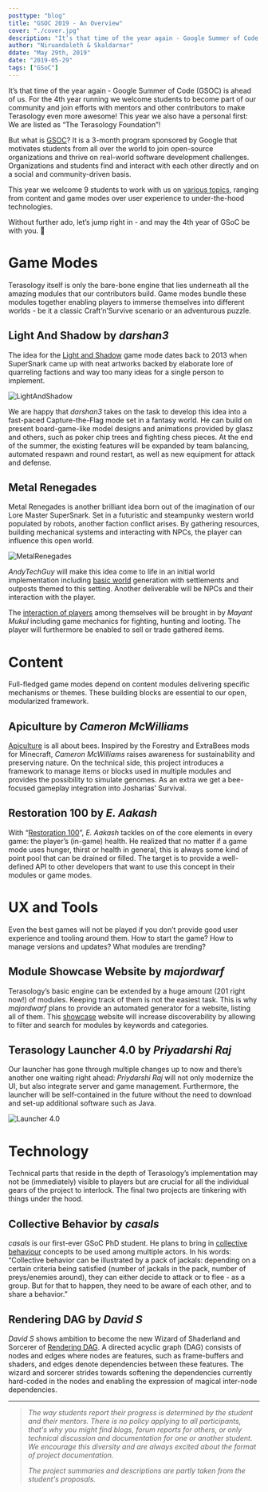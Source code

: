 ```yaml
---
posttype: "blog"
title: "GSOC 2019 - An Overview"
cover: "./cover.jpg"
description: "It’s that time of the year again - Google Summer of Code (GSOC) is ahead of us. For the 4th year running we welcome students to become part of our community and join efforts with mentors..."
author: "Niruandaleth & Skaldarnar"
ddate: "May 29th, 2019"
date: "2019-05-29"
tags: ["GSoC"]
---
```


It’s that time of the year again - Google Summer of Code (GSOC) is ahead of us.
For the 4th year running we welcome students to become part of our community and join efforts with mentors and other contributors to make Terasology even more awesome!
This year we also have a personal first: We are listed as “The Terasology Foundation”!

But what is [GSOC]?
It is a 3-month program sponsored by Google that motivates students from all over the world to join open-source organizations and thrive on real-world software development challenges.
Organizations and students find and interact with each other directly and on a social and community-driven basis.  

This year we welcome 9 students to work with us on [various topics](https://summerofcode.withgoogle.com/organizations/4777549354237952/), ranging from content and game modes over user experience to under-the-hood technologies.

Without further ado, let’s jump right in - and may the 4th year of GSoC be with you. 🖖

# Game Modes

Terasology itself is only the bare-bone engine that lies underneath all the amazing modules that our contributors build.
Game modes bundle these modules together enabling players to immerse themselves into different worlds - be it a classic Craft’n’Survive scenario or an adventurous puzzle.

## Light And Shadow by _darshan3_

The idea for the [Light and Shadow] game mode dates back to 2013 when SuperSnark came up with neat artworks backed by elaborate lore of quarreling factions and way too many ideas for a single person to implement.

![LightAndShadow](./las_red-keep.png)

We are happy that _darshan3_ takes on the task to develop this idea into a fast-paced Capture-the-Flag mode set in a fantasy world.
He can build on present board-game-like model designs and animations provided by glasz and others, such as poker chip trees and fighting chess pieces.
At the end of the summer, the existing features will be expanded by team balancing, automated respawn and round restart, as well as new equipment for attack and defense.

## Metal Renegades

Metal Renegades is another brilliant idea born out of the imagination of our Lore Master SuperSnark.
Set in a futuristic and steampunky western world populated by robots, another faction conflict arises.
By gathering resources, building mechanical systems and interacting with NPCs, the player can influence this open world.

![MetalRenegades](./mr_good-bad-gooey.jpg)

_AndyTechGuy_ will make this idea come to life in an initial world implementation including [basic world] generation with settlements and outposts themed to this setting.
Another deliverable will be NPCs and their interaction with the player.

The [interaction of players] among themselves will be brought in by _Mayant Mukul_ including game mechanics for fighting, hunting and looting.
The player will furthermore be enabled to sell or trade gathered items.

# Content

Full-fledged game modes depend on content modules delivering specific mechanisms or themes.
These building blocks are essential to our open, modularized framework.

## Apiculture by _Cameron McWilliams_

[Apiculture] is all about bees.
Inspired by the Forestry and ExtraBees mods for Minecraft, _Cameron McWilliams_ raises awareness for sustainability and preserving nature.
On the technical side, this project introduces a framework to manage items or blocks used in multiple modules and provides the possibility to simulate genomes.
As an extra we get a bee-focused gameplay integration into Josharias’ Survival.

## Restoration 100 by _E. Aakash_

With “[Restoration 100]”, _E. Aakash_ tackles on of the core elements in every game: the player’s (in-game) health.
He realized that no matter if a game mode uses hunger, thirst or health in general, this is always some kind of point pool that can be drained or filled.
The target is to provide a well-defined API to other developers that want to use this concept in their modules or game modes.

# UX and Tools

Even the best games will not be played if you don’t provide good user experience and tooling around them.
How to start the game?
How to manage versions and updates?
What modules are trending?

## Module Showcase Website by _majordwarf_

Terasology’s basic engine can be extended by a huge amount (201 right now!) of modules.
Keeping track of them is not the easiest task.
This is why _majordwarf_ plans to provide an automated generator for a website, listing all of them.
This [showcase] website will increase discoverability by allowing to filter and search for modules by keywords and categories.

## Terasology Launcher 4.0 by _Priyadarshi Raj_

Our launcher has gone through multiple changes up to now and there’s another one waiting right ahead: _Priydarshi Raj_ will not only modernize the UI, but also integrate server and game management.
Furthermore, the launcher will be self-contained in the future without the need to download and set-up additional software such as Java.

![Launcher 4.0](./launcher-4.0-mockup.jpg)

# Technology

Technical parts that reside in the depth of Terasology’s implementation may not be (immediately) visible to players but are crucial for all the individual gears of the project to interlock.
The final two projects are tinkering with things under the hood.

## Collective Behavior by _casals_

_casals_ is our first-ever GSoC PhD student.
He plans to bring in [collective behaviour] concepts to be used among multiple actors.
In his words: “Collective behavior can be illustrated by a pack of jackals: depending on a certain criteria being satisfied (number of jackals in the pack, number of preys/enemies around), they can either decide to attack or to flee - as a group. But for that to happen, they need to be aware of each other, and to share a behavior.”

## Rendering DAG by _David S_

_David S_ shows ambition to become the new Wizard of Shaderland and Sorcerer of [Rendering DAG].
A directed acyclic graph (DAG) consists of nodes and edges where nodes are features, such as frame-buffers and shaders, and edges denote dependencies between these features.
The wizard and sorcerer strides towards softening the dependencies currently hard-coded in the nodes and enabling the expression of magical inter-node dependencies.

---

> _The way students report their progress is determined by the student and their mentors. There is no policy applying to
> all participants, that's why you might find blogs, forum reports for others, or only technical discussion and
> documentation for one or another student. We encourage this diversity and are always excited about the format of
> project documentation._
>
> _The project summaries and descriptions are partly taken from the student's proposals._

<!-- References -->
[GSOC]: https://summerofcode.withgoogle.com/
[DestSol]: http://destinationsol.org/
[Light and Shadow]: http://forum.terasology.org/threads/las-light-and-shadow-art-discussion.762/
[basic world]: https://trello.com/c/HySvX0oY/106-andytechguy-metal-renegades-world
[interaction of players]: https://trello.com/c/ai7v5Q16/107-wabadump-metal-renegades-multiplayer
[Apiculture]: https://forum.terasology.org/threads/gsoc-2019-apiculture.2267/
[Restoration 100]: https://forum.terasology.org/threads/health-overhaul-gsoc-2019.2263/
[showcase]: https://forum.terasology.org/threads/gsoc-proposal-draft-module-showcase-website.2237/
[launcher]: https://praj.home.blog/2019/05/25/gsoc-2019-the-project-ill-be-working-on/
[collective behaviour]: https://trello.com/c/9mWFmr17/112-casals-collective-madness
[Rendering DAG]: https://trello.com/c/vJr1Qh5I/109-dave2s-dag